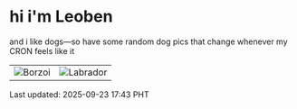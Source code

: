 # hi i'm Leoben

and i like dogs—so have some random dog pics that change whenever my CRON feels like it

|  |  |
|--------|----------|
| ![Borzoi](https://random-dog-vercel.vercel.app/api/random-borzoi?v=1758620587) | ![Labrador](https://random-dog-vercel.vercel.app/api/random-labrador?v=1758620587) |

Last updated: 2025-09-23 17:43 PHT
